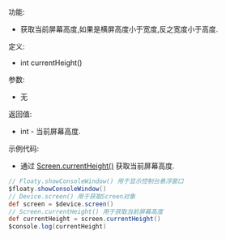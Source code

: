 功能:

+ 获取当前屏幕高度,如果是横屏高度小于宽度,反之宽度小于高度.

定义:

+ int currentHeight()

参数:

+ 无

返回值:

+ int - 当前屏幕高度.

示例代码:

+ 通过 [Screen.currentHeight()](/API/Device/Screen/README.md?id=currentHeight) 获取当前屏幕高度.

```groovy
// Floaty.showConsoleWindow() 用于显示控制台悬浮窗口
$floaty.showConsoleWindow()
// Device.screen() 用于获取Screen对象
def screen = $device.screen()
// Screen.currentHeight() 用于获取当前屏幕高度
def currentHeight = screen.currentHeight()
$console.log(currentHeight)
```